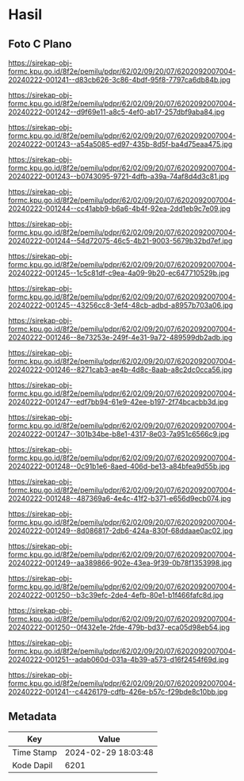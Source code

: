 # Hasil

## Foto C Plano

https://sirekap-obj-formc.kpu.go.id/8f2e/pemilu/pdpr/62/02/09/20/07/6202092007004-20240222-001241--d83cb626-3c86-4bdf-95f8-7797ca6db84b.jpg

https://sirekap-obj-formc.kpu.go.id/8f2e/pemilu/pdpr/62/02/09/20/07/6202092007004-20240222-001242--d9f69e11-a8c5-4ef0-ab17-257dbf9aba84.jpg

https://sirekap-obj-formc.kpu.go.id/8f2e/pemilu/pdpr/62/02/09/20/07/6202092007004-20240222-001243--a54a5085-ed97-435b-8d5f-ba4d75eaa475.jpg

https://sirekap-obj-formc.kpu.go.id/8f2e/pemilu/pdpr/62/02/09/20/07/6202092007004-20240222-001243--b0743095-9721-4dfb-a39a-74af8d4d3c81.jpg

https://sirekap-obj-formc.kpu.go.id/8f2e/pemilu/pdpr/62/02/09/20/07/6202092007004-20240222-001244--cc41abb9-b6a6-4b4f-92ea-2dd1eb9c7e09.jpg

https://sirekap-obj-formc.kpu.go.id/8f2e/pemilu/pdpr/62/02/09/20/07/6202092007004-20240222-001244--54d72075-46c5-4b21-9003-5679b32bd7ef.jpg

https://sirekap-obj-formc.kpu.go.id/8f2e/pemilu/pdpr/62/02/09/20/07/6202092007004-20240222-001245--1c5c81df-c9ea-4a09-9b20-ec647710529b.jpg

https://sirekap-obj-formc.kpu.go.id/8f2e/pemilu/pdpr/62/02/09/20/07/6202092007004-20240222-001245--43256cc8-3ef4-48cb-adbd-a8957b703a06.jpg

https://sirekap-obj-formc.kpu.go.id/8f2e/pemilu/pdpr/62/02/09/20/07/6202092007004-20240222-001246--8e73253e-249f-4e31-9a72-489599db2adb.jpg

https://sirekap-obj-formc.kpu.go.id/8f2e/pemilu/pdpr/62/02/09/20/07/6202092007004-20240222-001246--8271cab3-ae4b-4d8c-8aab-a8c2dc0cca56.jpg

https://sirekap-obj-formc.kpu.go.id/8f2e/pemilu/pdpr/62/02/09/20/07/6202092007004-20240222-001247--edf7bb94-61e9-42ee-b197-2f74bcacbb3d.jpg

https://sirekap-obj-formc.kpu.go.id/8f2e/pemilu/pdpr/62/02/09/20/07/6202092007004-20240222-001247--301b34be-b8e1-4317-8e03-7a951c6566c9.jpg

https://sirekap-obj-formc.kpu.go.id/8f2e/pemilu/pdpr/62/02/09/20/07/6202092007004-20240222-001248--0c91b1e6-8aed-406d-be13-a84bfea9d55b.jpg

https://sirekap-obj-formc.kpu.go.id/8f2e/pemilu/pdpr/62/02/09/20/07/6202092007004-20240222-001248--487369a6-4e4c-41f2-b371-e656d9ecb074.jpg

https://sirekap-obj-formc.kpu.go.id/8f2e/pemilu/pdpr/62/02/09/20/07/6202092007004-20240222-001249--8d086817-2db6-424a-830f-68ddaae0ac02.jpg

https://sirekap-obj-formc.kpu.go.id/8f2e/pemilu/pdpr/62/02/09/20/07/6202092007004-20240222-001249--aa389866-902e-43ea-9f39-0b78f1353998.jpg

https://sirekap-obj-formc.kpu.go.id/8f2e/pemilu/pdpr/62/02/09/20/07/6202092007004-20240222-001250--b3c39efc-2de4-4efb-80e1-b1f466fafc8d.jpg

https://sirekap-obj-formc.kpu.go.id/8f2e/pemilu/pdpr/62/02/09/20/07/6202092007004-20240222-001250--0f432e1e-2fde-479b-bd37-eca05d98eb54.jpg

https://sirekap-obj-formc.kpu.go.id/8f2e/pemilu/pdpr/62/02/09/20/07/6202092007004-20240222-001251--adab060d-031a-4b39-a573-d16f2454f69d.jpg

https://sirekap-obj-formc.kpu.go.id/8f2e/pemilu/pdpr/62/02/09/20/07/6202092007004-20240222-001241--c4426179-cdfb-426e-b57c-f29bde8c10bb.jpg


## Metadata

| Key        | Value               |
| ---------- | ------------------- |
| Time Stamp | 2024-02-29 18:03:48 |
| Kode Dapil | 6201                |



